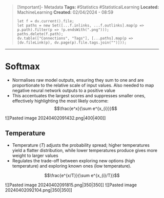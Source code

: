 > [!important]- Metadata
> **Tags:** #Statistics #StatisticalLearning 
> **Located:** MachineLearning
> **Created:** 02/04/2024 - 08:59
> ```dataviewjs
> let f = dv.current().file;
> let paths = new Set([...f.inlinks, ...f.outlinks].map(p => p.path).filter(p => !p.endsWith(".png")));
> paths.delete(f.path);
> dv.table(["Connections", "Tags"], [...paths].map(p => [dv.fileLink(p), dv.page(p).file.tags.join("")]));
> ```

___
# Softmax
- Normalises raw model outputs, ensuring they sum to one and are proportionate to the relative scale of input values. Also needed to map negative neural network outputs to a positive value
- This accentuates the largest scores and suppresses smaller ones, effectively highlighting the most likely outcome:
$$\frac{e^x}{\sum e^{x_{i}}}$$


![[Pasted image 20240402091432.png|400|400]]
## Temperature 
- Temperature ($T$) adjusts the probability spread; higher temperatures yield a flatter distribution, while lower temperatures produce gives more weight to larger values 
- Regulates the trade-off between exploring new options (high temperature) and exploring known ones (low temperature).

$$\frac{e^{x/T}}{\sum e^{x_{i}/T}}$$



![[Pasted image 20240402091815.png|350|350]]
![[Pasted image 20240402092104.png|350|350]]